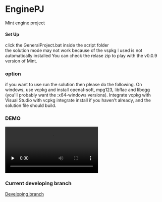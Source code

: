 # EnginePJ
Mint engine project

#### Set Up
click the GeneralProject.bat inside the script folder  
the solution mode may not work because of the vspkg I used is not automatically installed
You can check the relase zip to play with the v0.0.9 version of Mint.

### option
if you want to use run the solution then please do the following.
On windows, use vcpkg and install openal-soft, mpg123, libflac and libogg (you'll probably want the :x64-windows versions). Integrate vcpkg with Visual Studio with vcpkg integrate install if you haven't already, and the solution file should build.

### DEMO
<video id="video" controls="" preload="none" poster="">
      <source id="mp4" src="assets/Engine.mp4" type="video/mp4">
</video>


### Current developing branch 

[Developing branch](https://github.com/Jmingxiao/EnginePJ/tree/Developing-RP)